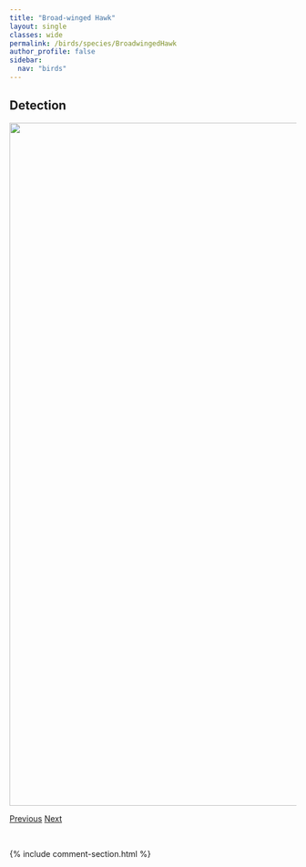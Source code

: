 ```yaml
---
title: "Broad-winged Hawk"
layout: single
classes: wide
permalink: /birds/species/BroadwingedHawk
author_profile: false
sidebar:
  nav: "birds"
---
```


<h2>Detection</h2>

<a href="https://drive.google.com/uc?export=view&id=12ihyGU-9JkPbEVg44A691ECxLx34_sK_">
<img src="https://drive.google.com/uc?export=view&id=12ihyGU-9JkPbEVg44A691ECxLx34_sK_" height = "1200" width = "800">
</a>

<a href="/birds/species/BurrowingOwl/" class="pagination--pager" title="Burrowing Owl">Previous</a> <a href="/birds/species/BluewingedTeal/" class="pagination--pager" title="Blue-winged Teal">Next</a>

<p>&nbsp;</p>

{% include comment-section.html %}
